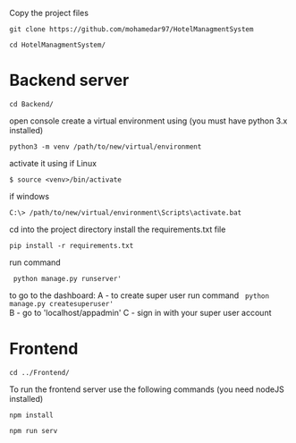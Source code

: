 Copy the project files
```
git clone https://github.com/mohamedar97/HotelManagmentSystem
```
```
cd HotelManagmentSystem/
```
# Backend server
```
cd Backend/
```
open console 
create a virtual environment using (you must have python 3.x installed)
```
python3 -m venv /path/to/new/virtual/environment
```
activate it using 
if Linux 
```
$ source <venv>/bin/activate
```
if windows 
```
C:\> /path/to/new/virtual/environment\Scripts\activate.bat
```
cd into the project directory
 install the requirements.txt file
```
pip install -r requirements.txt
```
 run command
```
 python manage.py runserver'
```
 to go to the dashboard:
	A - to create super user run command
	``` 
	python manage.py createsuperuser'
	```  
	B - go to 'localhost/appadmin' 
	C - sign in with your super user account
# Frontend  
```
cd ../Frontend/
```
To run the frontend server use the following commands (you need nodeJS installed)
```
npm install
```
```
npm run serv
```
